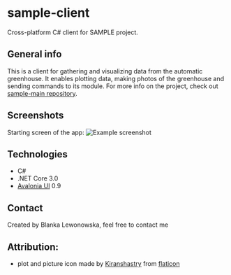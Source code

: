 # sample-client
Cross-platform C# client for SAMPLE project.

## General info
This is a client for gathering and visualizing data from the automatic greenhouse. It enables plotting data, making photos of the greenhouse and sending commands to its module. 
For more info on the project, check out [sample-main repository](https://github.com/Dinuirar/sample-main). 

## Screenshots
Starting screen of the app:
![Example screenshot](https://snipboard.io/akNvn7.jpg)

## Technologies
* C#
* .NET Core 3.0
* [Avalonia UI](https://github.com/AvaloniaUI/Avalonia) 0.9

## Contact
Created by Blanka Lewonowska, feel free to contact me

## Attribution:
* plot and picture icon made by [Kiranshastry](https://www.flaticon.com/authors/kiranshastry) from [flaticon](http://www.flaticon.com)
